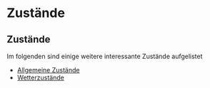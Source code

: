 # Zustände

## Zustände

Im folgenden sind einige weitere interessante Zustände aufgelistet

* [Allgemeine Zustände](zustaende.md)
* [Wetterzustände](wetterzustaende.md)

